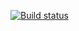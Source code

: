 [![Build status](https://ci.appveyor.com/api/projects/status/otdho3tca91gdj7e/branch/main?svg=true)](https://ci.appveyor.com/project/Tikhon1966/homeworkcarddelivery2/branch/main)
